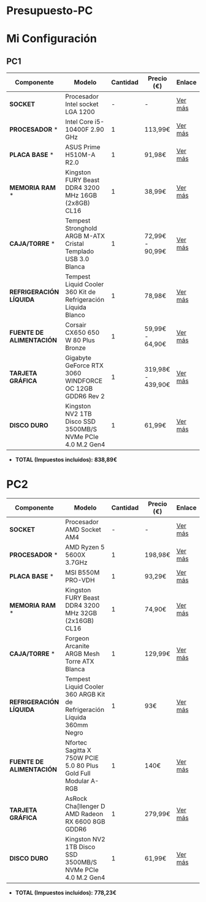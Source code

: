 # Presupuesto-PC
# Mi Configuración


## PC1  

| **Componente**               | **Modelo**                                                   | **Cantidad** | **Precio (€)** | **Enlace** |
|------------------------------|-------------------------------------------------------------|-------------|---------------|------------|
| **SOCKET**                   | Procesador Intel socket LGA 1200                           | -           | -             | [Ver más]() |
| **PROCESADOR** *             | Intel Core i5-10400F 2.90 GHz                              | 1           | 113,99€       | [Ver más](https://www.pccomponentes.com/intel-core-i5-10400f-290-ghz) |
| **PLACA BASE** *             | ASUS Prime H510M-A R2.0                                    | 1           | 91,98€        | [Ver más](https://www.pccomponentes.com/asus-prime-h510m-a-r20) |
| **MEMORIA RAM** *            | Kingston FURY Beast DDR4 3200 MHz 16GB (2x8GB) CL16       | 1           | 38,99€        | [Ver más](https://www.pccomponentes.com/kingston-fury-beast-ddr4-3200-mhz-16gb-cl16) |
| **CAJA/TORRE** *             | Tempest Stronghold ARGB M-ATX Cristal Templado USB 3.0 Blanca | 1 | 72,99€ - 90,99€ | [Ver más](https://www.pccomponentes.com/tempest-stronghold-argb-m-atx-cristal-templado-usb-30-blanca) |
| **REFRIGERACIÓN LÍQUIDA**    | Tempest Liquid Cooler 360 Kit de Refrigeración Líquida Blanco | 1 | 78,98€ | [Ver más](https://www.pccomponentes.com/tempest-liquid-cooler-360-kit-de-refrigeracion-liquida-blanco) |
| **FUENTE DE ALIMENTACIÓN**   | Corsair CX650 650 W 80 Plus Bronze                         | 1 | 59,99€ - 64,90€ | [Ver más](https://www.pccomponentes.com/corsair-cx650-650-w-80-plus-bronze) |
| **TARJETA GRÁFICA**    | Gigabyte GeForce RTX 3060 WINDFORCE OC 12GB GDDR6 Rev 2 | 1 | 319,98€ - 439,90€ | [Ver más](https://www.pccomponentes.com/gigabyte-geforce-rtx-3060-windforce-oc-12gb-gddr6-rev-2) |
| **DISCO DURO** | Kingston NV2 1TB Disco SSD 3500MB/S NVMe PCIe 4.0 M.2 Gen4 | 1           | 61,99€        | [Ver más](https://www.pccomponentes.com/disco-duro-kingston-nv2-1tb-disco-ssd-3500mb-s-nvme-pcie-40-m2-gen4) |

- **TOTAL (Impuestos incluidos):** **838,89€**  
 

# PC2  



| **Componente**               | **Modelo**                                                   | **Cantidad** | **Precio (€)** | **Enlace** |
|------------------------------|-------------------------------------------------------------|-------------|---------------|------------|
| **SOCKET**                   | Procesador AMD Socket AM4                                   | -           | -             | [Ver más]() |
| **PROCESADOR** *             | AMD Ryzen 5 5600X 3.7GHz                                   | 1           | 198,98€  | [Ver más](https://www.pccomponentes.com/amd-ryzen-5-5600x-37ghz) |
| **PLACA BASE** *             | MSI B550M PRO-VDH                                          | 1           | 93,29€        | [Ver más](https://www.pccomponentes.com/msi-b550m-pro-vdh) |
| **MEMORIA RAM** *            | Kingston FURY Beast DDR4 3200 MHz 32GB (2x16GB) CL16       | 1           |  74,90€ | [Ver más](https://www.pccomponentes.com/kingston-fury-beast-ddr4-3200-mhz-32gb-2x16gb-cl16) |
| **CAJA/TORRE** *             | Forgeon Arcanite ARGB Mesh Torre ATX Blanca               | 1           | 129,99€ | [Ver más](https://www.pccomponentes.com/forgeon-arcanite-argb-mesh-torre-atx-blanca) |
| **REFRIGERACIÓN LÍQUIDA**    | Tempest Liquid Cooler 360 ARGB Kit de Refrigeración Líquida 360mm Negro | 1 | 93€ | [Ver más](https://www.pccomponentes.com/forgeon-arcanite-argb-mesh-torre-atx-blanca) |
| **FUENTE DE ALIMENTACIÓN**   | Nfortec Sagitta X 750W PCIE 5.0 80 Plus Gold Full Modular A-RGB | 1 | 140€ | [Ver más](https://www.pccomponentes.com/nfortec-sagitta-x-1000w-pcie-50-80-plus-gold-full-modular-a-rgb) |
| **TARJETA GRÁFICA**    | AsRock Cha[llenger D AMD Radeon RX 6600 8GB GDDR6 | 1 | 279,99€ | [Ver más](https://www.pccomponentes.com/asrock-challenger-d-amd-radeon-rx-6600-8-gb-gddr6) |
| **DISCO DURO** | Kingston NV2 1TB Disco SSD 3500MB/S NVMe PCIe 4.0 M.2 Gen4 | 1           | 61,99€        | [Ver más](https://www.pccomponentes.com/disco-duro-kingston-nv2-1tb-disco-ssd-3500mb-s-nvme-pcie-40-m2-gen4) |](https://www.pccomponentes.com/nfortec-sagitta-x-1000w-pcie-50-80-plus-gold-full-modular-a-rgb)


- **TOTAL (Impuestos incluidos):** **778,23€**  
